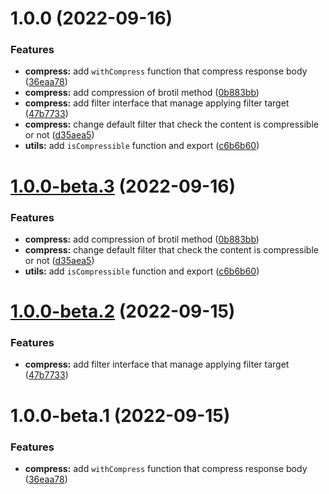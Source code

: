 # 1.0.0 (2022-09-16)


### Features

* **compress:** add `withCompress` function that compress response body ([36eaa78](https://github.com/httpland/http-compress/commit/36eaa78c09bea0cbc2a4e909a52cd43c3d5dd38b))
* **compress:** add compression of brotil method ([0b883bb](https://github.com/httpland/http-compress/commit/0b883bbc3b9c3de727d6c16d50405b863051b67d))
* **compress:** add filter interface that manage applying filter target ([47b7733](https://github.com/httpland/http-compress/commit/47b7733b96aa731e2d07455711a44e100fe79039))
* **compress:** change default filter that check the content is compressible or not ([d35aea5](https://github.com/httpland/http-compress/commit/d35aea5b3234671fadd6ddf4fbd3c432dc02684f))
* **utils:** add `isCompressible` function and export ([c6b6b60](https://github.com/httpland/http-compress/commit/c6b6b602a61246c9cd1a461a43fda53995a3e3df))

# [1.0.0-beta.3](https://github.com/httpland/http-compress/compare/1.0.0-beta.2...1.0.0-beta.3) (2022-09-16)


### Features

* **compress:** add compression of brotil method ([0b883bb](https://github.com/httpland/http-compress/commit/0b883bbc3b9c3de727d6c16d50405b863051b67d))
* **compress:** change default filter that check the content is compressible or not ([d35aea5](https://github.com/httpland/http-compress/commit/d35aea5b3234671fadd6ddf4fbd3c432dc02684f))
* **utils:** add `isCompressible` function and export ([c6b6b60](https://github.com/httpland/http-compress/commit/c6b6b602a61246c9cd1a461a43fda53995a3e3df))

# [1.0.0-beta.2](https://github.com/httpland/http-compress/compare/1.0.0-beta.1...1.0.0-beta.2) (2022-09-15)


### Features

* **compress:** add filter interface that manage applying filter target ([47b7733](https://github.com/httpland/http-compress/commit/47b7733b96aa731e2d07455711a44e100fe79039))

# 1.0.0-beta.1 (2022-09-15)


### Features

* **compress:** add `withCompress` function that compress response body ([36eaa78](https://github.com/httpland/http-compress/commit/36eaa78c09bea0cbc2a4e909a52cd43c3d5dd38b))

